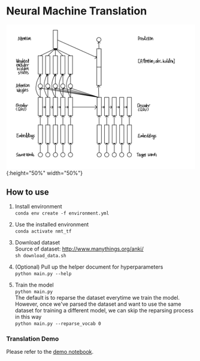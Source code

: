 # Neural Machine Translation
![nmt_plot](nmt_plot.jpg){:height="50%" width="50%"}

## How to use

1. Install environment  
`conda env create -f environment.yml`  

2. Use the installed environment  
`conda activate nmt_tf`

3. Download dataset  
Source of dataset: http://www.manythings.org/anki/  
`sh download_data.sh`

4. (Optional) Pull up the helper document for hyperparameters  
`python main.py --help`

5. Train the model  
`python main.py`  
The default is to reparse the dataset everytime we train the model. However, once we've parsed the dataset and want to use the same dataset for training a different model, we can skip the reparsing process in this way  
`python main.py --reparse_vocab 0` 

### Translation Demo
Please refer to the [demo notebook](https://github.com/gyz0807-ai/neural_machine_translation/blob/master/demo.ipynb).